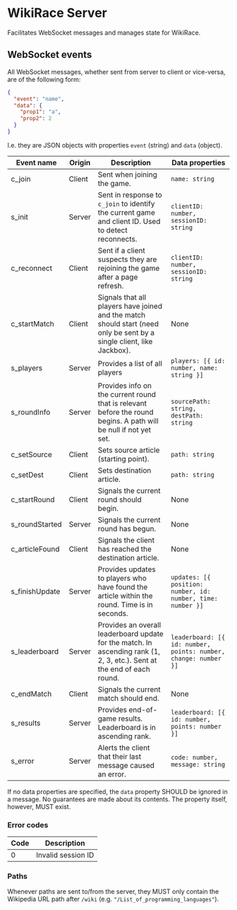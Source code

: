# WikiRace Server
Facilitates WebSocket messages and manages state for WikiRace.

## WebSocket events
All WebSocket messages, whether sent from server to client or vice-versa, are of the following form:
```json
{
  "event": "name",
  "data": {
    "prop1": "a",
    "prop2": 2
  }
}
```
I.e. they are JSON objects with properties `event` (string) and `data` (object).

| Event name     | Origin | Description                                                                                                             | Data properties                                                 |
|----------------|--------|-------------------------------------------------------------------------------------------------------------------------|-----------------------------------------------------------------|
| c_join         | Client | Sent when joining the game.                                                                                             | `name: string`                                                  |
| s_init         | Server | Sent in response to `c_join` to identify the current game and client ID. Used to detect reconnects.                     | `clientID: number, sessionID: string`                           |
| c_reconnect    | Client | Sent if a client suspects they are rejoining the game after a page refresh.                                             | `clientID: number, sessionID: string`                           |
| c_startMatch   | Client | Signals that all players have joined and the match should start (need only be sent by a single client, like Jackbox).   | None                                                            |
| s_players      | Server | Provides a list of all players                                                                                          | `players: [{ id: number, name: string }]`                       |
| s_roundInfo    | Server | Provides info on the current round that is relevant before the round begins. A path will be null if not yet set.        | `sourcePath: string, destPath: string`                          |
| c_setSource    | Client | Sets source article (starting point).                                                                                   | `path: string`                                                  |
| c_setDest      | Client | Sets destination article.                                                                                               | `path: string`                                                  |
| c_startRound   | Client | Signals the current round should begin.                                                                                 | None                                                            |
| s_roundStarted | Server | Signals the current round has begun.                                                                                    | None                                                            |
| c_articleFound | Client | Signals the client has reached the destination article.                                                                 | None                                                            |
| s_finishUpdate | Server | Provides updates to players who have found the article within the round. Time is in seconds.                            | `updates: [{ position: number, id: number, time: number }]`     |
| s_leaderboard  | Server | Provides an overall leaderboard update for the match. In ascending rank (1, 2, 3, etc.). Sent at the end of each round. | `leaderboard: [{ id: number, points: number, change: number }]` |
| c_endMatch     | Client | Signals the current match should end.                                                                                   | None                                                            |
| s_results      | Server | Provides end-of-game results. Leaderboard is in ascending rank.                                                         | `leaderboard: [{ id: number, points: number }]`                 |
| s_error        | Server | Alerts the client that their last message caused an error.                                                              | `code: number, message: string`                                 |

If no data properties are specified, the `data` property SHOULD be ignored in a message. No guarantees are made about its contents. The property itself, however, MUST exist.

### Error codes
| Code | Description        |
|------|--------------------|
| 0    | Invalid session ID |

### Paths
Whenever paths are sent to/from the server, they MUST only contain the Wikipedia URL path after `/wiki` (e.g. `"/List_of_programming_languages"`).
